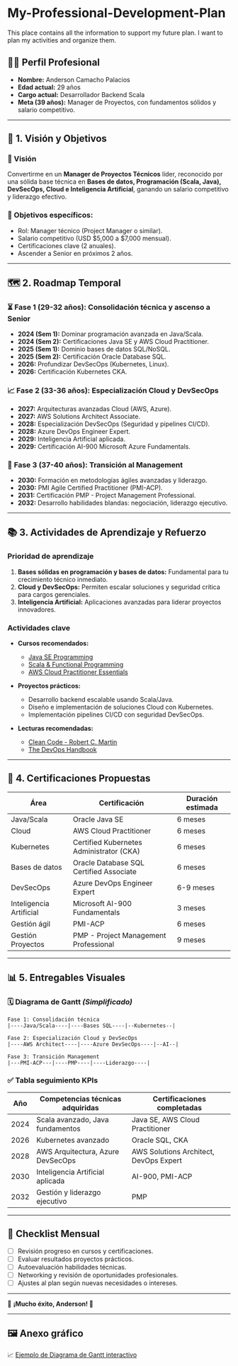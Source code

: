 # My-Professional-Development-Plan
This place contains all the information to support my future plan. I want to plan my activities and organize them.

## 🙋‍♂️ **Perfil Profesional**

* **Nombre:** Anderson Camacho Palacios
* **Edad actual:** 29 años
* **Cargo actual:** Desarrollador Backend Scala
* **Meta (39 años):** Manager de Proyectos, con fundamentos sólidos y salario competitivo.

---

## 🎯 **1. Visión y Objetivos**

### 🌟 Visión

Convertirme en un **Manager de Proyectos Técnicos** líder, reconocido por una sólida base técnica en **Bases de datos, Programación (Scala, Java), DevSecOps, Cloud e Inteligencia Artificial**, ganando un salario competitivo y liderazgo efectivo.

### 📌 Objetivos específicos:

* Rol: Manager técnico (Project Manager o similar).
* Salario competitivo (USD \$5,000 a \$7,000 mensual).
* Certificaciones clave (2 anuales).
* Ascender a Senior en próximos 2 años.

---

## 🗺️ **2. Roadmap Temporal**

### ⏳ **Fase 1 (29-32 años): Consolidación técnica y ascenso a Senior**

* **2024 (Sem 1):** Dominar programación avanzada en Java/Scala.
* **2024 (Sem 2):** Certificaciones Java SE y AWS Cloud Practitioner.
* **2025 (Sem 1):** Dominio bases de datos SQL/NoSQL.
* **2025 (Sem 2):** Certificación Oracle Database SQL.
* **2026:** Profundizar DevSecOps (Kubernetes, Linux).
* **2026:** Certificación Kubernetes CKA.

### 📈 **Fase 2 (33-36 años): Especialización Cloud y DevSecOps**

* **2027:** Arquitecturas avanzadas Cloud (AWS, Azure).
* **2027:** AWS Solutions Architect Associate.
* **2028:** Especialización DevSecOps (Seguridad y pipelines CI/CD).
* **2028:** Azure DevOps Engineer Expert.
* **2029:** Inteligencia Artificial aplicada.
* **2029:** Certificación AI-900 Microsoft Azure Fundamentals.

### 🌟 **Fase 3 (37-40 años): Transición al Management**

* **2030:** Formación en metodologías ágiles avanzadas y liderazgo.
* **2030:** PMI Agile Certified Practitioner (PMI-ACP).
* **2031:** Certificación PMP - Project Management Professional.
* **2032:** Desarrollo habilidades blandas: negociación, liderazgo ejecutivo.

---

## 📚 **3. Actividades de Aprendizaje y Refuerzo**

### Prioridad de aprendizaje

1. **Bases sólidas en programación y bases de datos:** Fundamental para tu crecimiento técnico inmediato.
2. **Cloud y DevSecOps:** Permiten escalar soluciones y seguridad crítica para cargos gerenciales.
3. **Inteligencia Artificial:** Aplicaciones avanzadas para liderar proyectos innovadores.

### Actividades clave

* **Cursos recomendados:**

  * [Java SE Programming](https://education.oracle.com/java-se)
  * [Scala & Functional Programming](https://www.coursera.org/specializations/scala)
  * [AWS Cloud Practitioner Essentials](https://aws.amazon.com/es/training/digital/aws-cloud-practitioner-essentials/)

* **Proyectos prácticos:**

  * Desarrollo backend escalable usando Scala/Java.
  * Diseño e implementación de soluciones Cloud con Kubernetes.
  * Implementación pipelines CI/CD con seguridad DevSecOps.

* **Lecturas recomendadas:**

  * [Clean Code - Robert C. Martin](https://www.amazon.com/-/es/Robert-C-Martin/dp/0132350882)
  * [The DevOps Handbook](https://itrevolution.com/book/the-devops-handbook/)

---

## 📑 **4. Certificaciones Propuestas**

| Área                    | Certificación                            | Duración estimada |
| ----------------------- | ---------------------------------------- | ----------------- |
| Java/Scala              | Oracle Java SE                           | 6 meses           |
| Cloud                   | AWS Cloud Practitioner                   | 6 meses           |
| Kubernetes              | Certified Kubernetes Administrator (CKA) | 6 meses           |
| Bases de datos          | Oracle Database SQL Certified Associate  | 6 meses           |
| DevSecOps               | Azure DevOps Engineer Expert             | 6-9 meses         |
| Inteligencia Artificial | Microsoft AI-900 Fundamentals            | 3 meses           |
| Gestión ágil            | PMI-ACP                                  | 6 meses           |
| Gestión Proyectos       | PMP - Project Management Professional    | 9 meses           |

---

## 📊 **5. Entregables Visuales**

### 🗓️ **Diagrama de Gantt** *(Simplificado)*

```
Fase 1: Consolidación técnica
|----Java/Scala----|----Bases SQL----|--Kubernetes--|

Fase 2: Especialización Cloud y DevSecOps
|----AWS Architect----|----Azure DevSecOps----|--AI--|

Fase 3: Transición Management
|---PMI-ACP---|----PMP----|----Liderazgo----|
```

### ✅ **Tabla seguimiento KPIs**

| Año  | Competencias técnicas adquiridas  | Certificaciones completadas            |
| ---- | --------------------------------- | -------------------------------------- |
| 2024 | Scala avanzado, Java fundamentos  | Java SE, AWS Cloud Practitioner        |
| 2026 | Kubernetes avanzado               | Oracle SQL, CKA                        |
| 2028 | AWS Arquitectura, Azure DevSecOps | AWS Solutions Architect, DevOps Expert |
| 2030 | Inteligencia Artificial aplicada  | AI-900, PMI-ACP                        |
| 2032 | Gestión y liderazgo ejecutivo     | PMP                                    |

---

## 📌 **Checklist Mensual**

* [ ] Revisión progreso en cursos y certificaciones.
* [ ] Evaluar resultados proyectos prácticos.
* [ ] Autoevaluación habilidades técnicas.
* [ ] Networking y revisión de oportunidades profesionales.
* [ ] Ajustes al plan según nuevas necesidades o intereses.

---

🎯 **¡Mucho éxito, Anderson! 🚀**

---

## 🖼️ **Anexo gráfico**

📈 [Ejemplo de Diagrama de Gantt interactivo](https://www.teamgantt.com/examples/project-management/gantt-chart-example)
